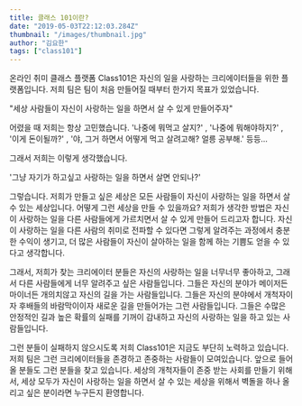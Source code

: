 ```yaml
---
title: 클래스 101이란?
date: "2019-05-03T22:12:03.284Z"
thumbnail: "/images/thumbnail.jpg"
author: "김요한"
tags: ["class101"]
---
```


온라인 취미 클래스 플랫폼
Class101은 자신의 일을 사랑하는 크리에이터들을 위한 플랫폼입니다. 저희 팀은 팀이 처음 만들어질 때부터 한가지 목표가 있었습니다.


"세상 사람들이 자신이 사랑하는 일을 하면서 살 수 있게 만들어주자"


어렸을 때 저희는 항상 고민했습니다. '나중에 뭐먹고 살지?' , '나중에 뭐해야하지?' , '이게 돈이될까?' , '야, 그거 하면서 어떻게 먹고 살려고해? 얼릉 공부해.' 등등...


그래서 저희는 이렇게 생각했습니다.


'그냥 자기가 하고싶고 사랑하는 일을 하면서 살면 안되나?'


그렇습니다. 저희가 만들고 싶은 세상은 모든 사람들이 자신이 사랑하는 일을 하면서 살 수 있는 세상입니다. 어떻게 그런 세상을 만들 수 있을까요? 저희가 생각한 방법은 자신이 사랑하는 일을 다른 사람들에게 가르치면서 살 수 있게 만들어 드리고자 합니다. 자신이 사랑하는 일을 다른 사람의 취미로 전파할 수 있다면 그렇게 알려주는 과정에서 충분한 수익이 생기고, 더 많은 사람들이 자신이 살아하는 일을 함께 하는 기쁨도 얻을 수 있다고 생각합니다.


그래서, 저희가 찾는 크리에이터 분들은 자신의 사랑하는 일을 너무너무 좋아하고, 그래서 다른 사람들에게 너무 알려주고 싶은 사람들입니다. 그들은 자신의 분야가 메이저든 마이너든 개의치않고 자신의 길을 가는 사람들입니다. 그들은 자신의 분야에서 개척자이자 후배들의 바람막이이자 새로운 길을 만들어가는 그런 사람들입니다. 그들은 수많은 안정적인 길과 높은 확률의 실패를 기꺼이 감내하고 자신의 사랑하는 일을 하고 있는 사람들입니다.


그런 분들이 실패하지 않으시도록 저희 Class101은 지금도 부단히 노력하고 있습니다. 저희 팀은 그런 크리에이터들을 존경하고 존중하는 사람들이 모여있습니다. 앞으로 들어올 분들도 그런 분들을 찾고 있습니다. 세상의 개척자들이 존중 받는 사회를 만들기 위해서, 세상 모두가 자신이 사랑하는 일을 하면서 살 수 있는 세상을 위해서 벽돌을 하나 올리고 싶은 분이라면 누구든지 환영합니다.
